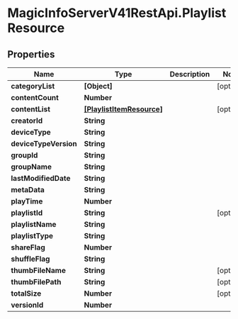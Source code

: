# MagicInfoServerV41RestApi.PlaylistResource

## Properties
Name | Type | Description | Notes
------------ | ------------- | ------------- | -------------
**categoryList** | **[Object]** |  | [optional] 
**contentCount** | **Number** |  | 
**contentList** | [**[PlaylistItemResource]**](PlaylistItemResource.md) |  | [optional] 
**creatorId** | **String** |  | 
**deviceType** | **String** |  | 
**deviceTypeVersion** | **String** |  | 
**groupId** | **String** |  | 
**groupName** | **String** |  | 
**lastModifiedDate** | **String** |  | 
**metaData** | **String** |  | 
**playTime** | **Number** |  | 
**playlistId** | **String** |  | [optional] 
**playlistName** | **String** |  | 
**playlistType** | **String** |  | 
**shareFlag** | **Number** |  | 
**shuffleFlag** | **String** |  | 
**thumbFileName** | **String** |  | [optional] 
**thumbFilePath** | **String** |  | [optional] 
**totalSize** | **Number** |  | [optional] 
**versionId** | **Number** |  | 


